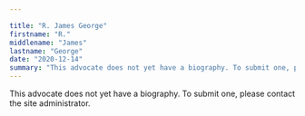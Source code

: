 ```yaml
---

title: "R. James George"
firstname: "R."
middlename: "James"
lastname: "George"
date: "2020-12-14"
summary: "This advocate does not yet have a biography. To submit one, please contact the site administrator."
---
```

This advocate does not yet have a biography. To submit one, please contact the site administrator.

